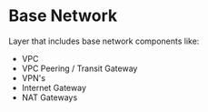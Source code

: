 # Base Network

Layer that includes base network components like:

* VPC
* VPC Peering / Transit Gateway
* VPN's
* Internet Gateway
* NAT Gateways